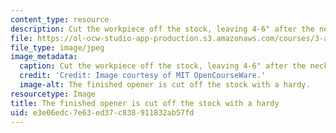 ```yaml
---
content_type: resource
description: Cut the workpiece off the stock, leaving 4-6" after the neck as a handle.
file: https://ol-ocw-studio-app-production.s3.amazonaws.com/courses/3-a04-modern-blacksmithing-and-physical-metallurgy-fall-2008/e3e06edc7e63ed37c838911832ab57fd_072.jpg
file_type: image/jpeg
image_metadata:
  caption: Cut the workpiece off the stock, leaving 4-6" after the neck as a handle.
  credit: 'Credit: Image courtesy of MIT OpenCourseWare.'
  image-alt: The finished opener is cut off the stock with a hardy.
resourcetype: Image
title: The finished opener is cut off the stock with a hardy
uid: e3e06edc-7e63-ed37-c838-911832ab57fd
---
```

